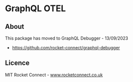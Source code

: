 # GraphQL OTEL

## About

This package has moved to GraphQL Debugger - 13/09/2023

- https://github.com/rocket-connect/graphql-debugger

## Licence

MIT Rocket Connect - www.rocketconnect.co.uk
